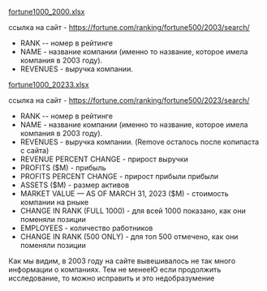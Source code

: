 [fortune1000_2000.xlsx](fortune1000_2000.xlsx)

ссылка на сайт - https://fortune.com/ranking/fortune500/2003/search/

* RANK -- номер в рейтинге
* NAME - название компании (именно то название, которое имела компания в 2003 году).
* REVENUES - выручка компании.

[fortune1000_20233.xlsx](fortune1000_2023.xlsx)

ссылка на сайт - https://fortune.com/ranking/fortune500/2023/search/

* RANK -- номер в рейтинге
* NAME - название компании (именно то название, которое имела компания в 2003 году).
* REVENUES - выручка компании. (Remove осталось после копипаста с сайта)
* REVENUE PERCENT CHANGE - прирост выручки
* PROFITS ($M) - прибыль
* PROFITS PERCENT CHANGE - прирост прибыли прибыли
* ASSETS ($M) - размер активов
* MARKET VALUE — AS OF MARCH 31, 2023 ($M) - стоимость компании на рныке
* CHANGE IN RANK (FULL 1000) - для всей 1000 показано, как они поменяли позиции
* EMPLOYEES - количество работников
* CHANGE IN RANK (500 ONLY) - для топ 500 отмечено, как они поменяли позиции

Как мы видим, в 2003 году на сайте вывешивалось не так много информации о компаниях. Тем не менееЮ если продолжить исследование, то можно исправить 
и это недобразумение
